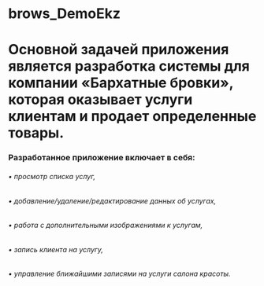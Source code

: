# brows_DemoEkz
# Основной задачей приложения является разработка системы для компании «Бархатные бровки», которая оказывает услуги клиентам и продает определенные товары. #
### Разработанное приложение включает в себя: ###
###### • просмотр списка услуг, ######
###### • добавление/удаление/редактирование данных об услугах, ######
###### • работа с дополнительными изображениями к услугам, ######
###### • запись клиента на услугу, ######
###### • управление ближайшими записями на услуги салона красоты. ######
